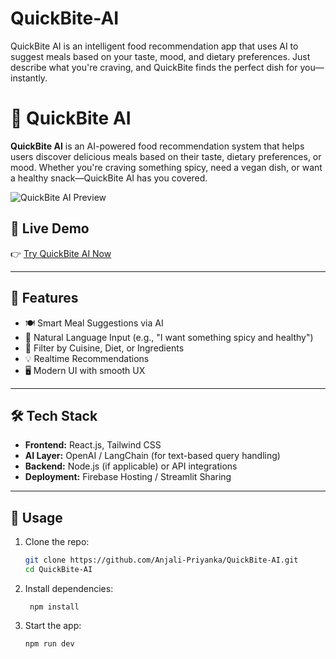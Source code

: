 # QuickBite-AI
QuickBite AI is an intelligent food recommendation app that uses AI to suggest meals based on your taste, mood, and dietary preferences. Just describe what you're craving, and QuickBite finds the perfect dish for you—instantly.
# 🍔 QuickBite AI

**QuickBite AI** is an AI-powered food recommendation system that helps users discover delicious meals based on their taste, dietary preferences, or mood. Whether you're craving something spicy, need a vegan dish, or want a healthy snack—QuickBite AI has you covered.

![QuickBite AI Preview](./assets/quickbite-preview.png)

## 🚀 Live Demo

👉 [Try QuickBite AI Now](https://studio--quickbite-ai-rnk9n.us-central1.hosted.app/)

---

## 🧠 Features

- 🍽️ Smart Meal Suggestions via AI
- 🤖 Natural Language Input (e.g., "I want something spicy and healthy")
- 🥗 Filter by Cuisine, Diet, or Ingredients
- 💡 Realtime Recommendations
- 🖥️ Modern UI with smooth UX

---

## 🛠️ Tech Stack

- **Frontend:** React.js, Tailwind CSS
- **AI Layer:** OpenAI / LangChain (for text-based query handling)
- **Backend:** Node.js (if applicable) or API integrations
- **Deployment:** Firebase Hosting / Streamlit Sharing

---

## 🧪 Usage

1. Clone the repo:
   ```bash
   git clone https://github.com/Anjali-Priyanka/QuickBite-AI.git
   cd QuickBite-AI
2. Install dependencies:

        npm install
3.  Start the app:

        npm run dev
